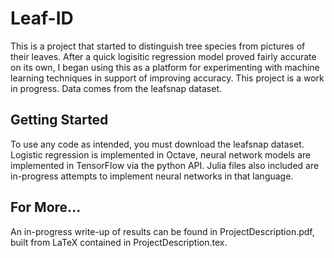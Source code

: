 # Leaf-ID

This is a project that started to distinguish tree species from pictures of their leaves. After a quick logisitic regression model proved fairly accurate on its own, I began using this as a platform for experimenting with machine learning techniques in support of improving accuracy. This project is a work in progress.
Data comes from the leafsnap dataset.

## Getting Started

To use any code as intended, you must download the leafsnap dataset. Logistic regression is implemented in Octave, neural network models are implemented in TensorFlow via the python API. Julia files also included are in-progress attempts to implement neural networks in that language.

## For More...

An in-progress write-up of results can be found in ProjectDescription.pdf, built from LaTeX contained in ProjectDescription.tex.
